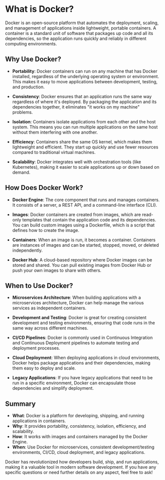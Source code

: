 # What is Docker?
Docker is an open-source platform that automates the deployment, scaling, and management of applications inside lightweight, portable containers. A container is a standard unit of software that packages up code and all its dependencies, so the application runs quickly and reliably in different computing environments.

## Why Use Docker?
- **Portability**: Docker containers can run on any machine that has Docker installed, regardless of the underlying operating system or environment. This makes it easy to move applications between development, testing, and production.

- **Consistency**: Docker ensures that an application runs the same way regardless of where it's deployed. By packaging the application and its dependencies together, it eliminates "it works on my machine" problems.

- **Isolation**: Containers isolate applications from each other and the host system. This means you can run multiple applications on the same host without them interfering with one another.

- **Efficiency**: Containers share the same OS kernel, which makes them lightweight and efficient. They start up quickly and use fewer resources compared to traditional virtual machines.

- **Scalability**: Docker integrates well with orchestration tools (like Kubernetes), making it easier to scale applications up or down based on demand.

## How Does Docker Work?
- **Docker Engine**: The core component that runs and manages containers. It consists of a server, a REST API, and a command-line interface (CLI).

- **Images**: Docker containers are created from images, which are read-only templates that contain the application code and its dependencies. You can build custom images using a Dockerfile, which is a script that defines how to create the image.

- **Containers**: When an image is run, it becomes a container. Containers are instances of images and can be started, stopped, moved, or deleted independently.

- **Docker Hub**: A cloud-based repository where Docker images can be stored and shared. You can pull existing images from Docker Hub or push your own images to share with others.

## When to Use Docker?
- **Microservices Architecture**: When building applications with a microservices architecture, Docker can help manage the various services as independent containers.

- **Development and Testing**: Docker is great for creating consistent development and testing environments, ensuring that code runs in the same way across different machines.

- **CI/CD Pipelines**: Docker is commonly used in Continuous Integration and Continuous Deployment pipelines to automate testing and deployment processes.

- **Cloud Deployment**: When deploying applications in cloud environments, Docker helps package applications and their dependencies, making them easy to deploy and scale.

- **Legacy Applications**: If you have legacy applications that need to be run in a specific environment, Docker can encapsulate those dependencies and simplify deployment.

## Summary
- **What**: Docker is a platform for developing, shipping, and running applications in containers.
- **Why**: It provides portability, consistency, isolation, efficiency, and scalability.
- **How**: It works with images and containers managed by the Docker Engine.
- **When**: Use Docker for microservices, consistent development/testing environments, CI/CD, cloud deployment, and legacy applications.

Docker has revolutionized how developers build, ship, and run applications, making it a valuable tool in modern software development. If you have any specific questions or need further details on any aspect, feel free to ask!
